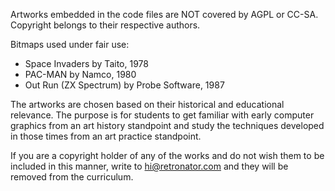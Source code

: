 Artworks embedded in the code files are NOT covered by AGPL or CC-SA. Copyright belongs to their respective authors. 

Bitmaps used under fair use:

- Space Invaders by Taito, 1978
- PAC-MAN by Namco, 1980
- Out Run (ZX Spectrum) by Probe Software, 1987

The artworks are chosen based on their historical and educational relevance. The purpose is for students to
get familiar with early computer graphics from an art history standpoint and study the techniques developed
in those times from an art practice standpoint.

If you are a copyright holder of any of the works and do not wish them to be included in this manner,
write to hi@retronator.com and they will be removed from the curriculum.
